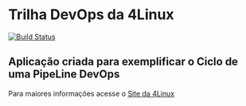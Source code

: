 # Trilha DevOps da 4Linux

[![Build Status](https://travis-ci.com/caiooli/DevOpsLab-HelloWorld.svg?branch=master)](https://travis-ci.com/caiooli/DevOpsLab-HelloWorld)
## Aplicação criada para exemplificar o Ciclo de uma PipeLine DevOps


Para maiores informações acesse o [Site da 4Linux](https://www.4linux.com.br/cursos/devops)
